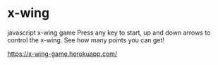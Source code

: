 # x-wing
javascript x-wing game
Press any key to start, up and down arrows to control the x-wing. See how many points you can get!

https://x-wing-game.herokuapp.com/

